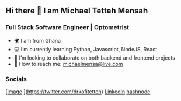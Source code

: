 ## Hi there 👋 I am Michael Tetteh Mensah

### Full Stack Software Engineer | Optometrist
- 🌍 I am from Ghana
- 💻 I’m currently learning Python, Javascript, NodeJS, React
- 👯 I’m looking to collaborate on both backend and frontend projects
- 📧 How to reach me: michaelmensa@live.com

### Socials
[[image](https://github.com/michaelmensa/michaelmensa/assets/113622103/e36918a7-b8d0-470e-a6ea-2e479183611e)
](https://twitter.com/drkofitetteh)
[LinkedIn](www.linkedin.com/in/michael-mensah-09245854)
[hashnode](https://avatarmensa.hashnode.dev/)
